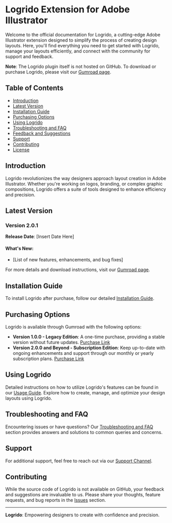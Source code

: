 # Logrido Extension for Adobe Illustrator

Welcome to the official documentation for Logrido, a cutting-edge Adobe Illustrator extension designed to simplify the process of creating design layouts. Here, you'll find everything you need to get started with Logrido, manage your layouts efficiently, and connect with the community for support and feedback.

**Note**: The Logrido plugin itself is not hosted on GitHub. To download or purchase Logrido, please visit our [Gumroad page]([#link-to-gumroad-page](https://valuphic.gumroad.com/)).

## Table of Contents
- [Introduction](#introduction)
- [Latest Version](#latest-version)
- [Installation Guide](#installation-guide)
- [Purchasing Options](#purchasing-options)
- [Using Logrido](#using-logrido)
- [Troubleshooting and FAQ](#troubleshooting-and-faq)
- [Feedback and Suggestions](#feedback-and-suggestions)
- [Support](#support)
- [Contributing](#contributing)
- [License](#license)


## Introduction
Logrido revolutionizes the way designers approach layout creation in Adobe Illustrator. Whether you're working on logos, branding, or complex graphic compositions, Logrido offers a suite of tools designed to enhance efficiency and precision.

## Latest Version

### Version 2.0.1
**Release Date**: [Insert Date Here]
#### What's New:
- [List of new features, enhancements, and bug fixes]

For more details and download instructions, visit our [Gumroad page](#link-to-gumroad-page).

## Installation Guide
To install Logrido after purchase, follow our detailed [Installation Guide](#link-to-installation-guide). 

## Purchasing Options
Logrido is available through Gumroad with the following options:
- **Version 1.0.0 - Legacy Edition**: A one-time purchase, providing a stable version without future updates. [Purchase Link](#)
- **Version 2.0.0 and Beyond - Subscription Edition**: Keep up-to-date with ongoing enhancements and support through our monthly or yearly subscription plans. [Purchase Link](#)

## Using Logrido
Detailed instructions on how to utilize Logrido's features can be found in our [Usage Guide](#link-to-usage-guide). Explore how to create, manage, and optimize your design layouts using Logrido.

## Troubleshooting and FAQ
Encountering issues or have questions? Our [Troubleshooting and FAQ](#link-to-faq) section provides answers and solutions to common queries and concerns.

## Support
For additional support, feel free to reach out via our [Support Channel](#link-to-support-channel).

## Contributing
While the source code of Logrido is not available on GitHub, your feedback and suggestions are invaluable to us. Please share your thoughts, feature requests, and bug reports in the [Issues](#link-to-github-issues) section.

---

**Logrido**: Empowering designers to create with confidence and precision.
